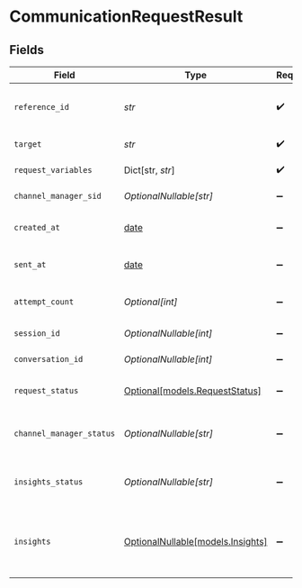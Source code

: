 # CommunicationRequestResult


## Fields

| Field                                                                                                                                            | Type                                                                                                                                             | Required                                                                                                                                         | Description                                                                                                                                      | Example                                                                                                                                          |
| ------------------------------------------------------------------------------------------------------------------------------------------------ | ------------------------------------------------------------------------------------------------------------------------------------------------ | ------------------------------------------------------------------------------------------------------------------------------------------------ | ------------------------------------------------------------------------------------------------------------------------------------------------ | ------------------------------------------------------------------------------------------------------------------------------------------------ |
| `reference_id`                                                                                                                                   | *str*                                                                                                                                            | :heavy_check_mark:                                                                                                                               | ID for target outreach (unique within batch)                                                                                                     | 12345                                                                                                                                            |
| `target`                                                                                                                                         | *str*                                                                                                                                            | :heavy_check_mark:                                                                                                                               | Target phone number                                                                                                                              | 512-555-1234                                                                                                                                     |
| `request_variables`                                                                                                                              | Dict[str, *str*]                                                                                                                                 | :heavy_check_mark:                                                                                                                               | Variables for request                                                                                                                            |                                                                                                                                                  |
| `channel_manager_sid`                                                                                                                            | *OptionalNullable[str]*                                                                                                                          | :heavy_minus_sign:                                                                                                                               | Channel manager SID                                                                                                                              | LMc4b16a9df2ce33d84b3d30581fe6598c                                                                                                               |
| `created_at`                                                                                                                                     | [date](https://docs.python.org/3/library/datetime.html#date-objects)                                                                             | :heavy_minus_sign:                                                                                                                               | Timestamp of request creation                                                                                                                    | 2025-06-30T00:00:00Z                                                                                                                             |
| `sent_at`                                                                                                                                        | [date](https://docs.python.org/3/library/datetime.html#date-objects)                                                                             | :heavy_minus_sign:                                                                                                                               | Timestamp at which request was sent                                                                                                              | 2025-07-01T00:00:00Z                                                                                                                             |
| `attempt_count`                                                                                                                                  | *Optional[int]*                                                                                                                                  | :heavy_minus_sign:                                                                                                                               | Number of attempts for request                                                                                                                   | 0                                                                                                                                                |
| `session_id`                                                                                                                                     | *OptionalNullable[int]*                                                                                                                          | :heavy_minus_sign:                                                                                                                               | Unique ID for call session                                                                                                                       | 1                                                                                                                                                |
| `conversation_id`                                                                                                                                | *OptionalNullable[int]*                                                                                                                          | :heavy_minus_sign:                                                                                                                               | Unique ID for conversation                                                                                                                       | 1                                                                                                                                                |
| `request_status`                                                                                                                                 | [Optional[models.RequestStatus]](../models/requeststatus.md)                                                                                     | :heavy_minus_sign:                                                                                                                               | Status of a communication request.                                                                                                               |                                                                                                                                                  |
| `channel_manager_status`                                                                                                                         | *OptionalNullable[str]*                                                                                                                          | :heavy_minus_sign:                                                                                                                               | Status of request in channel manager                                                                                                             | COMPLETED                                                                                                                                        |
| `insights_status`                                                                                                                                | *OptionalNullable[str]*                                                                                                                          | :heavy_minus_sign:                                                                                                                               | Status of session in insight workflow                                                                                                            | PENDING                                                                                                                                          |
| `insights`                                                                                                                                       | [OptionalNullable[models.Insights]](../models/insights.md)                                                                                       | :heavy_minus_sign:                                                                                                                               | Insights from call                                                                                                                               | {<br/>"rating": "Good",<br/>"summary": "The customer service agent successfully assisted the caller with their inquiry and the call ended positively."<br/>} |